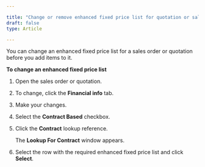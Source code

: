 ```yaml
---

title: "Change or remove enhanced fixed price list for quotation or sales order"
draft: false
type: Article

---
```


You can change an enhanced fixed price list for a sales order or quotation before you add items to it.

**To change an enhanced fixed price list**

1. Open the sales order or quotation.

2. To change, click the **Financial info** tab.

3. Make your changes.

4. Select the **Contract Based** checkbox.

5. Click the **Contract** lookup reference.

    The **Lookup For Contract** window appears.

6. Select the row with the required enhanced fixed price list and click **Select**.



​